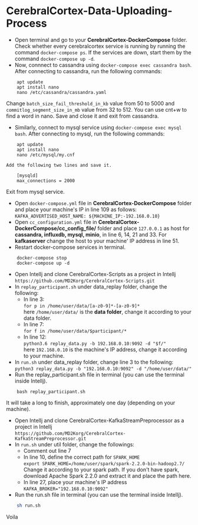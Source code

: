 # CerebralCortex-Data-Uploading-Process

* Open terminal and go to your **CerebralCortex-DockerCompose** folder. Check whether every cerebralcortex service is running by running the command `docker-compose ps`. If the services are down, start them by the command `docker-compose up -d`.
* Now, connnect to cassandra using `docker-compose exec cassandra bash`. After connecting to cassandra, run the following commands:  
```
    apt update
    apt install nano
    nano /etc/cassandra/cassandra.yaml
```   
   Change `batch_size_fail_threshold_in_kb` value from 50 to 5000 and `commitlog_segment_size_in_mb` value from 32 to 512. 
   You can use cnt+w to find a word in nano. Save and close it and exit from cassandra.
* Similarly, connect to mysql service using `docker-compose exec mysql bash`. After connecting to mysql, run the following commands:  
```
    apt update
    apt install nano  
    nano /etc/mysql/my.cnf  
```  
    Add the following two lines and save it.  
```
    [mysqld]  
    max_connections = 2000  
```    
   Exit from mysql service.
* Open `docker-compose.yml` file in **CerebralCortex-DockerCompose** folder and place your machine's IP in line 109 as follows:
    `KAFKA_ADVERTISED_HOST_NAME: ${MACHINE_IP:-192.168.0.10}`
* Open `cc_configuration.yml` file in **CerebralCortex-DockerCompose/cc_config_file/** folder and place `127.0.0.1` as host for **cassandra, influxdb, mysql, minio**, in line 6, 14, 21 and 33. For **kafkaserver** change the host to your machine' IP address in line 51.
* Restart docker-compose services in terminal.
```
    docker-compose stop
    docker-compose up -d
```  
* Open IntelIj and clone CerebralCortex-Scripts as a project in IntelIj
    `https://github.com/MD2Korg/CerebralCortex-Scripts.git`
* In `replay_participant.sh` under data_replay folder, change the following:
    * In line 3:  
      `for p in /home/user/data/[a-z0-9]*-[a-z0-9]*`  
      here `/home/user/data/` is the **data folder**, change it according to your data folder.
    * In line 7:  
      `for f in /home/user/data/$participant/*`  
    * In line 12:  
     `python3.6 replay_data.py -b 192.168.0.10:9092 -d "$f/"`  
      here `192.168.0.10` is the machine's IP address, change it according to your machine.
* In `run.sh` under data_replay folder, change line 3 to the following:  
  `python3 replay_data.py -b "192.168.0.10:9092" -d "/home/user/data/"`
* Run the replay_participant.sh file in terminal (you can use the terminal inside IntelIj).
```
    bash replay_participant.sh
```  
   It will take a long to finish, approximately one day (depending on your machine).
* Open IntelIj and clone CerebralCortex-KafkaStreamPreprocessor as a project in IntelIj  
  `https://github.com/MD2Korg/CerebralCortex-KafkaStreamPreprocessor.git`
* In `run.sh` under util folder, change the followings:
  * Comment out line 7
  * In line 10, define the correct path for `SPARK_HOME`  
    `export SPARK_HOME=/home/user/spark/spark-2.2.0-bin-hadoop2.7/`  
    Change it according to your spark path. If you don't have spark, download Apache Spark 2.2.0 and extract it and place the path here.
  * In line 27, place your machine's IP address  
    `KAFKA_BROKER="192.168.0.10:9092"`
*  Run the run.sh file in terminal (you can use the terminal inside IntelIj).
```Bash
    sh run.sh
```  
Voila
